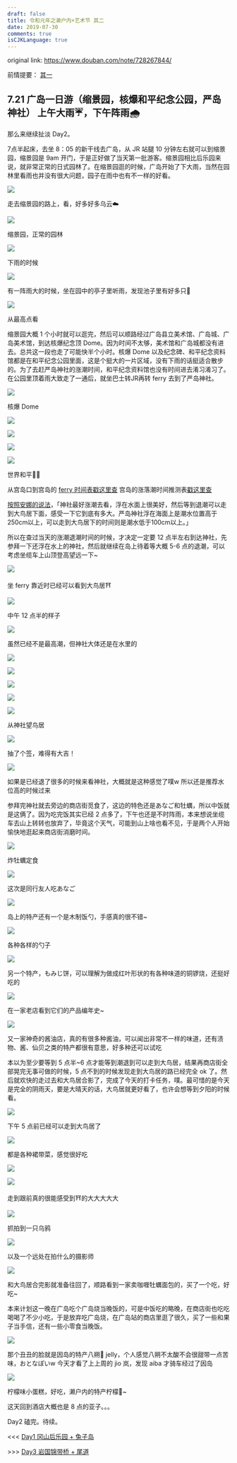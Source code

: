 ```yaml
---
draft: false
title: 令和元年之濑户内+艺术节 其二
date: 2019-07-30
comments: true
isCJKLanguage: true
---
```


original link: https://www.douban.com/note/728267844/

前情提要： [其一](https://www.douban.com/note/728217071/)

## 7.21 广岛一日游（缩景园，核爆和平纪念公园，严岛神社） 上午大雨☔️，下午阵雨🌧

那么来继续扯淡 Day2。

7点半起床，去坐 8：05 的新干线去广岛，从 JR 站腿 10 分钟左右就可以到缩景园，缩景园是 9am 开门，于是正好做了当天第一批游客。缩景园相比后乐园来说，就非常正常的日式园林了。在缩景园逛的时候，广岛开始了下大雨，当然在园林里看雨也并没有很大问题，园子在雨中也有不一样的好看。

![](../../assets/images/setouchi-artfest-2/p63601966.jpg)

走去缩景园的路上，看，好多好多乌云☁️

![](../../assets/images/setouchi-artfest-2/p63602066.jpg)

缩景园，正常的园林

![](../../assets/images/setouchi-artfest-2/p63602074.jpg)

下雨的时候

![](../../assets/images/setouchi-artfest-2/p63602068.jpg)

有一阵雨大的时候，坐在园中的亭子里听雨，发现池子里有好多只🐢

![](../../assets/images/setouchi-artfest-2/p63602067.jpg)

从最高点看

缩景园大概 1 个小时就可以逛完，然后可以顺路经过广岛县立美术馆、广岛城、广岛美术馆，到达核爆纪念顶 Dome。因为时间不太够，美术馆和广岛城都没有进去。总共这一段也走了可能快半个小时。核爆 Dome 以及纪念碑、和平纪念资料馆都是在和平纪念公园里面，这是个挺大的一片区域，没有下雨的话挺适合散步的。为了去赶严岛神社的涨潮时间，和平纪念资料馆也没有时间进去淆习淆习了。在公园里顶着雨大致走了一通后，就坐巴士转JR再转 ferry 去到了严岛神社。

![](../../assets/images/setouchi-artfest-2/p63602493.jpg)

核爆 Dome

![](../../assets/images/setouchi-artfest-2/p63602553.jpg)

![](../../assets/images/setouchi-artfest-2/p63602554.jpg)

![](../../assets/images/setouchi-artfest-2/p63602499.jpg)

![](../../assets/images/setouchi-artfest-2/p63602500.jpg)

世界和平🙏🏻

从宫岛口到宫岛的 [ferry 时间表戳这里查](http://jr-miyajimaferry.co.jp/timetable/peak/) 宫岛的涨落潮时间推测表[戳这里查](http://www.miyajima.or.jp/sio/sio07.html#calendar)

[按照安娜的说法](https://www.douban.com/note/529074735/)，「神社最好涨潮去看，浮在水面上很美好，然后等到退潮可以走到大鸟居下面，感受一下它到底有多大。严岛神社浮在海面上是潮水位置高于250cm以上，可以走到大鸟居下的时间则是潮水低于100cm以上。」

所以在查过当天的涨潮退潮时间的时候，才决定一定要 12 点半左右到达神社，先参拜一下还浮在水上的神社，然后就继续在岛上待着等大概 5-6 点的退潮，可以考虑坐缆车上山顶登高望远一下~

![](../../assets/images/setouchi-artfest-2/p63602864.jpg)

坐 ferry 靠近时已经可以看到大鸟居⛩

![](../../assets/images/setouchi-artfest-2/p63602908.jpg)

中午 12 点半的样子

![](../../assets/images/setouchi-artfest-2/p63602869.jpg)

虽然已经不是最高潮，但神社大体还是在水里的

![](../../assets/images/setouchi-artfest-2/p63602881.jpg)

![](../../assets/images/setouchi-artfest-2/p63602923.jpg)

![](../../assets/images/setouchi-artfest-2/p63602883.jpg)

![](../../assets/images/setouchi-artfest-2/p63602886.jpg)

![](../../assets/images/setouchi-artfest-2/p63602936.jpg)

从神社望鸟居

![](../../assets/images/setouchi-artfest-2/p63602946.jpg)

抽了个签，难得有大吉！

![](../../assets/images/setouchi-artfest-2/p63602967.jpg)

如果是已经退了很多的时候来看神社，大概就是这种感觉了噗w 所以还是推荐水位高的时候过来

参拜完神社就去旁边的商店街觅食了，这边的特色还是あなご和牡蠣，所以中饭就是这俩了。因为吃完饭其实已经 2 点多了，下午也还是不时阵雨，本来想说坐缆车去山上转转也放弃了，毕竟这个天气，可能到山上啥也看不见，于是两个人开始愉快地逛起来商店街消磨时间。

![](../../assets/images/setouchi-artfest-2/p63603154.jpg)

炸牡蠣定食

![](../../assets/images/setouchi-artfest-2/p63603153.jpg)

这次是同行友人吃あなご

![](../../assets/images/setouchi-artfest-2/p63603252.jpg)

岛上的特产还有一个是木制饭勺，手感真的很不错~

![](../../assets/images/setouchi-artfest-2/p63603267.jpg)

各种各样的勺子

![](../../assets/images/setouchi-artfest-2/p63603280.jpg)

另一个特产，もみじ饼，可以理解为做成红叶形状的有各种味道的铜锣烧，还挺好吃的

![](../../assets/images/setouchi-artfest-2/p63603212.jpg)

在一家老店看到它们的产品编年史~

![](../../assets/images/setouchi-artfest-2/p63603217.jpg)

又一家神奇的酱油店，真的有很多种酱油，可以闻出非常不一样的味道，还有渍物、酱、仙贝之类的特产都很有意思，好多种还可以试吃

本以为至少要等到 5 点半~6 点才能等到潮退到可以走到大鸟居，结果再商店街全部晃完无事可做的时候，5 点不到的时候发现走到大鸟居的路已经完全 ok 了。然后就欢快的走过去和大鸟居合影了，完成了今天的打卡任务，噗。最可惜的是今天是完全的阴雨天，要是大晴天的话，大鸟居就更好看了，也许会想等到夕阳的时候看。

![](../../assets/images/setouchi-artfest-2/p63603869.jpg)

下午 5 点前已经可以走到大鸟居了

![](../../assets/images/setouchi-artfest-2/p63603868.jpg)

都是各种裙带菜，感觉很好吃

![](../../assets/images/setouchi-artfest-2/p63603872.jpg)

![](../../assets/images/setouchi-artfest-2/p63603870.jpg)

走到跟前真的很能感受到⛩的大大大大大

![](../../assets/images/setouchi-artfest-2/p63603873.jpg)

抓拍到一只乌鸦

![](../../assets/images/setouchi-artfest-2/p63603874.jpg)

以及一个远处在拍什么的摄影师

![](../../assets/images/setouchi-artfest-2/p63603876.jpg)

和大鸟居合完影就准备往回了，顺路看到一家卖咖喱牡蠣面包的，买了一个吃，好吃~

本来计划这一晚在广岛吃个广岛烧当晚饭的，可是中饭吃的略晚，在商店街也吃吃喝喝了不少小吃，于是放弃吃广岛烧，在广岛站的商店里逛了很久，买了一些和果子当手信，还有一些小零食当晚饭。

![](../../assets/images/setouchi-artfest-2/p63603875.jpg)

那个丑丑的脸就是因岛的特产八朔🍊 jelly，个人感觉八朔不太酸不会很甜带一点苦味，おとなぽいw 今天才看了上上周的 jio 岚，发现 aiba 才骑车经过了因岛

![](../../assets/images/setouchi-artfest-2/p63603972.jpg)

柠檬味小蛋糕，好吃，濑户内的特产柠檬🍋~

这天回到酒店大概也是 8 点的亚子。。。

Day2 磕完。待续。


<<< [Day1 冈山后乐园 + 兔子岛](https://www.douban.com/note/728217071/)

\>>> [Day3 岩国锦带桥 + 尾道](https://www.douban.com/note/728415477/)
